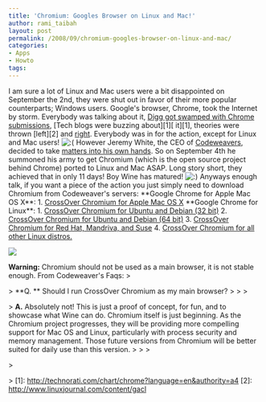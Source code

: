 ```yaml
---
title: 'Chromium: Googles Browser on Linux and Mac!'
author: rami_taibah
layout: post
permalink: /2008/09/chromium-googles-browser-on-linux-and-mac/
categories:
- Apps
- Howto
tags: 
---
```

I am sure a lot of Linux and Mac users were a bit disappointed on September the 2nd, they were shut out in favor of their more popular counterparts; Windows users. Google's browser, Chrome, took the Internet by storm. Everybody was talking about it, [Digg got swamped with Chrome submissions](http://digg.com/search?section=all&s=chrome), \[Tech blogs were buzzing about\]\[1\]\[ it\]\[1\], theories were thrown \[left\]\[2\] and [right](http://blog/.wirelesswanders.com/2008/09/03/google-chrome-and-mobile-to-follow/). Everybody was in for the action, except for Linux and Mac users! ![:(](http://192.168.1.2/blog2/wp-includes/images/smilies/icon_sad.gif)
However Jeremy White, the CEO of [Codeweavers](http://en.wikipedia.org/wiki/Codeweavers), decided to take [matters into his own hands](http://www.codeweavers.com/about/people/blog/s/jwhite/2008/9/15/fire-drills-and-proving-a-point). So on September 4th he summoned his army to get Chromium (which is the open source project behind Chrome) ported to Linux and Mac ASAP. Long story short, they achieved that in only 11 days! Boy Wine has matured! ![:)](http://192.168.1.2/blog2/wp-includes/images/smilies/icon_smile.gif)
Anyways enough talk, if you want a piece of the action you just simply need to download Chromium from Codeweaver's servers:
\*\*Google Chrome for Apple Mac OS X\*\*: 
1\. [CrossOver Chromium for Apple Mac OS X](http://media.codeweavers.com/pub/crossover/chromium/cxchromium-0.9.0.dmg)
\*\*Google Chrome for Linux\*\*: 
1\. [CrossOver Chromium for Ubuntu and Debian (32 bit)](http://media.codeweavers.com/pub/crossover/chromium/cxchromium_0.9.0-1_i386.deb)
2\. [CrossOver Chromium for Ubuntu and Debian (64 bit)](http://media.codeweavers.com/pub/crossover/chromium/ia32-cxchromium_0.9.0-1_amd64.deb)
3\. [CrossOver Chromium for Red Hat, Mandriva, and Suse](http://media.codeweavers.com/pub/crossover/chromium/cxchromium-0.9.0-1.i386.rpm)
4\. [CrossOver Chromium for all other Linux distros.](http://media.codeweavers.com/pub/crossover/chromium/install-cxchromium-0.9.0.sh)

[![](http://192.168.1.33/blog2/wp-content/uploads/2008/09/chrome-ubuntu.png)](http://192.168.1.33/blog2/wp-content/uploads/2008/09/chrome-ubuntu.png)

**Warning:** Chromium should not be used as a main browser, it is not stable enough. From Codeweaver's Faqs:
\> 

\> **Q. ** Should I run CrossOver Chromium as my main browser?
\> \> 
\> 

\> **A.** Absolutely not! This is just a proof of concept, for fun, and to showcase what Wine can do. Chromium itself is just beginning. As the Chromium project progresses, they will be providing more compelling support for Mac OS and Linux, particularly with process security and memory management. Those future versions from Chromium will be better suited for daily use than this version.
\> \> 
\> 

\> 

\>
\[1\]: http://technorati.com/chart/chrome?language=en&authority=a4
\[2\]: http://www.linuxjournal.com/content/gacl
